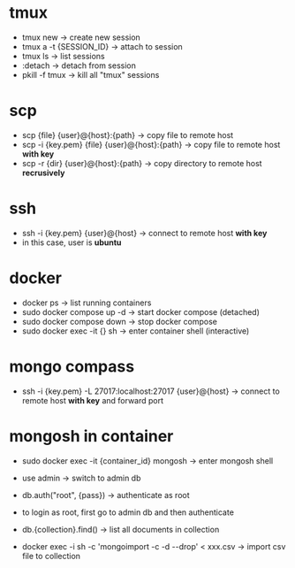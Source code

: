 # tmux
- tmux new -> create new session
- tmux a -t {SESSION_ID} -> attach to session
- tmux ls -> list sessions
- :detach -> detach from session
- pkill -f tmux -> kill all "tmux" sessions

# scp
- scp {file} {user}@{host}:{path} -> copy file to remote host
- scp -i {key.pem} {file} {user}@{host}:{path} -> copy file to remote host **with key**
- scp -r {dir} {user}@{host}:{path} -> copy directory to remote host **recrusively**

# ssh
- ssh -i {key.pem} {user}@{host} -> connect to remote host **with key**
- in this case, user is **ubuntu**

# docker
- docker ps -> list running containers
- sudo docker compose up -d -> start docker compose (detached)
- sudo docker compose down -> stop docker compose
- sudo docker exec -it {} sh -> enter container shell (interactive)

# mongo compass
- ssh -i {key.pem} -L 27017:localhost:27017 {user}@{host} -> connect to remote host **with key** and forward port

# mongosh in container
- sudo docker exec -it {container_id} mongosh -> enter mongosh shell
- use admin -> switch to admin db
- db.auth("root", {pass}) -> authenticate as root
- to login as root, first go to admin db and then authenticate

- db.{collection}.find() -> list all documents in collection
- docker exec -i <container-name-or-id> sh -c 'mongoimport -c <c-name> -d <db-name> --drop' < xxx.csv -> import csv file to collection
